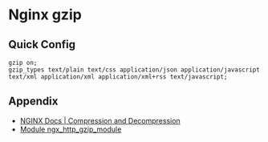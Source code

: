 # Nginx gzip

## Quick Config

```nginx
gzip on;
gzip_types text/plain text/css application/json application/javascript text/xml application/xml application/xml+rss text/javascript;
```

## Appendix

- [NGINX Docs | Compression and Decompression](https://docs.nginx.com/nginx/admin-guide/web-server/compression/)
- [Module ngx_http_gzip_module](http://nginx.org/en/docs/http/ngx_http_gzip_module.html)
